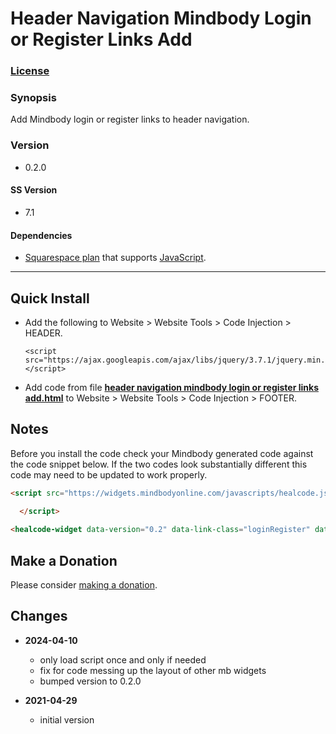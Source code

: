 # Header Navigation Mindbody Login or Register Links Add

### [License][1]

### Synopsis

Add Mindbody login or register links to header navigation. 

### Version

  * 0.2.0

#### SS Version

  * 7.1

#### Dependencies

  * [Squarespace plan][2] that supports [JavaScript][3].

---

## Quick Install

* Add the following to Website > Website Tools > Code Injection > HEADER.
  
  ```hmtl
  <script src="https://ajax.googleapis.com/ajax/libs/jquery/3.7.1/jquery.min.js"></script>
  ```
  
* Add code from file **[header navigation mindbody login or register links
  add.html][4]** to Website > Website Tools > Code Injection > FOOTER.

## Notes

Before you install the code check your Mindbody generated code against the code
snippet below. If the two codes look substantially different this code may need
to be updated to work properly.

```html
<script src="https://widgets.mindbodyonline.com/javascripts/healcode.js" type="text/javascript">

  </script>
      
<healcode-widget data-version="0.2" data-link-class="loginRegister" data-site-id="[data site id]" data-mb-site-id="[data mb site id]" data-type="account-link" data-inner-html="Login | Register" />
```
    
## Make a Donation

Please consider [making a donation][5].

## Changes

* **2024-04-10**

  * only load script once and only if needed
  * fix for code messing up the layout of other mb widgets
  * bumped version to 0.2.0
  
* **2021-04-29**

  * initial version

[1]: https://github.com/tomsWebConsulting/twcsl/blob/main/LICENSE.txt#L1
[2]: https://www.squarespace.com/pricing
[3]: https://en.wikipedia.org/wiki/JavaScript
[4]: header%20navigation%20mindbody%20login%20or%20register%20links%20add.html#L1
[5]: https://github.com/tomsWebConsulting/twcsl#make-a-donation
